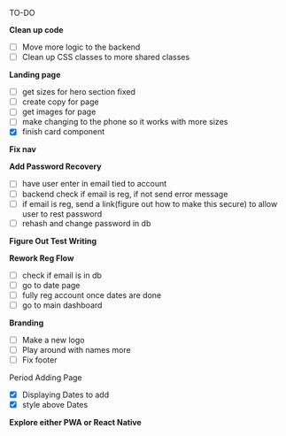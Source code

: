 TO-DO

**Clean up code**

* [ ] Move more logic to the backend
* [ ] Clean up CSS classes to more shared classes

**Landing page**

* [ ] get sizes for hero section fixed
* [ ] create copy for page
* [ ] get images for page
* [ ] make changing to the phone so it works with more sizes
* [X] finish card component

**Fix nav**

**Add Password Recovery**

* [ ] have user enter in email tied to account
* [ ] backend check if email is reg, if not send error message
* [ ] if email is reg, send a link(figure out how to make this secure) to allow user to rest password
* [ ] rehash and change password in db

**Figure Out Test Writing**

**Rework Reg Flow**

* [ ] check if email is in db
* [ ] go to date page
* [ ] fully reg account once dates are done
* [ ] go to main dashboard

**Branding**

* [ ] Make a new logo
* [ ] Play around with names more
* [ ] Fix footer

Period Adding Page

* [X] Displaying Dates to add
* [X] style above Dates

**Explore either PWA or React Native**
